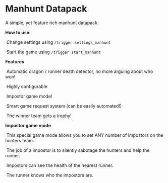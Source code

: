 # Manhunt Datapack
 A simple, yet feature rich manhunt datapack.

**How to use:**

​	Change settings using `/trigger settings_manhunt`

​	Start the game using `/trigger start_manhunt`



**Features**

​	Automatic dragon / runner death detector, no more arguing about who won!

​	Highly configurable

​	Impostor game mode!

​	Smart game request system (can be easily automated!)

​	The winner team gets a trophy!



**Impostor game mode**

​	This special game mode allows you to set ANY number of impostors on the hunters team.

​	The job of a impostor is to silently sabotage the hunters and help the runner.

​	Impostors can see the health of the nearest runner.

​	The runner knows who the impostors are.